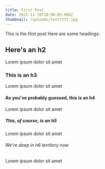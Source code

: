 ```yaml
---
title: First Post
date: 2021-11-19T10:50:03.906Z
thumbnail: /uploads/testtttt.jpg
---
```


This is the first post
Here are some headings:

## Here's an h2

Lorem ipsum dolor sit amet

### This is an h3

Lorem ipsum dolor sit amet

#### As you've probably guessed, this is an h4

Lorem ipsum dolor sit amet

##### This, of course, is an h5

Lorem ipsum dolor sit amet

###### We're deep in h6 territory now

Lorem ipsum dolor sit amet
